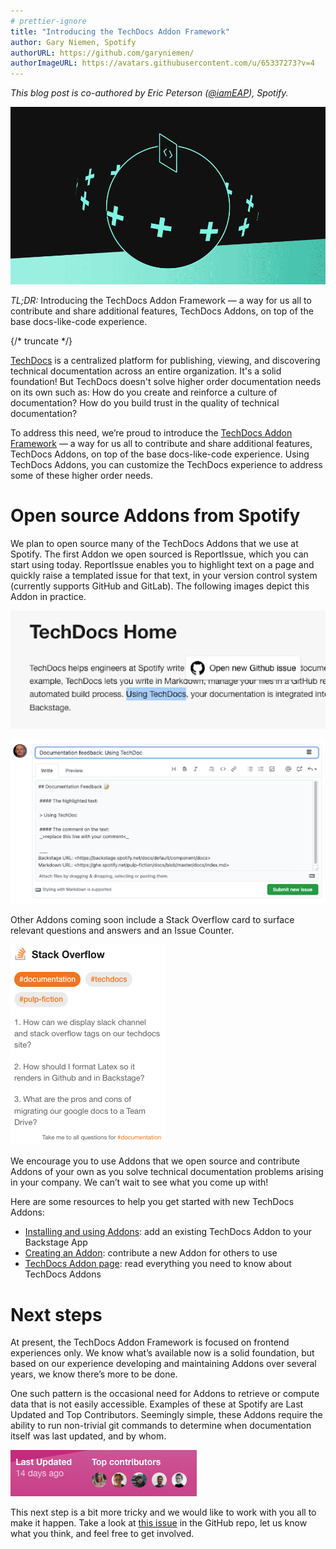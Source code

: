 ```yaml
---
# prettier-ignore
title: "Introducing the TechDocs Addon Framework"
author: Gary Niemen, Spotify
authorURL: https://github.com/garyniemen/
authorImageURL: https://avatars.githubusercontent.com/u/65337273?v=4
---
```


_This blog post is co-authored by Eric Peterson ([@iamEAP](https://github.com/iamEAP)), Spotify._

![backstage header](assets/22-05-13/techdocs-addon-header.gif)

_TL;DR:_ Introducing the TechDocs Addon Framework — a way for us all to contribute and share additional features, TechDocs Addons, on top of the base docs-like-code experience.

<!-- prettier-ignore -->
{/* truncate */}

[TechDocs](https://backstage.io/docs/features/techdocs/) is a centralized platform for publishing, viewing, and discovering technical documentation across an entire organization. It's a solid foundation! But TechDocs doesn't solve higher order documentation needs on its own such as: How do you create and reinforce a culture of documentation? How do you build trust in the quality of technical documentation?

To address this need, we’re proud to introduce the [TechDocs Addon Framework](https://github.com/backstage/backstage/issues/9636) — a way for us all to contribute and share additional features, TechDocs Addons, on top of the base docs-like-code experience. Using TechDocs Addons, you can customize the TechDocs experience to address some of these higher order needs.

# Open source Addons from Spotify

We plan to open source many of the TechDocs Addons that we use at Spotify. The first Addon we open sourced is ReportIssue, which you can start using today. ReportIssue enables you to highlight text on a page and quickly raise a templated issue for that text, in your version control system (currently supports GitHub and GitLab). The following images depict this Addon in practice.

![techdocs-addon1](assets/22-05-13/techdocs-addon1.png)

![techdocs-addon2](assets/22-05-13/techdocs-addon2.png)

Other Addons coming soon include a Stack Overflow card to surface relevant questions and answers and an Issue Counter.

![techdocs-addon3](assets/22-05-13/techdocs-addon3.png)

We encourage you to use Addons that we open source and contribute Addons of your own as you solve technical documentation problems arising in your company. We can’t wait to see what you come up with!

Here are some resources to help you get started with new TechDocs Addons:

- [Installing and using Addons](https://backstage.io/docs/features/techdocs/addons#installing-and-using-addons): add an existing TechDocs Addon to your Backstage App
- [Creating an Addon](https://backstage.io/docs/features/techdocs/addons#creating-an-addon): contribute a new Addon for others to use
- [TechDocs Addon page](https://backstage.io/docs/features/techdocs/addons): read everything you need to know about TechDocs Addons

# Next steps

At present, the TechDocs Addon Framework is focused on frontend experiences only. We know what’s available now is a solid foundation, but based on our experience developing and maintaining Addons over several years, we know there’s more to be done.

One such pattern is the occasional need for Addons to retrieve or compute data that is not easily accessible. Examples of these at Spotify are Last Updated and Top Contributors. Seemingly simple, these Addons require the ability to run non-trivial git commands to determine when documentation itself was last updated, and by whom.

![techdocs-addon5](assets/22-05-13/techdocs-addon5.png)

This next step is a bit more tricky and we would like to work with you all to make it happen. Take a look at [this issue](https://github.com/backstage/backstage/issues/11110) in the GitHub repo, let us know what you think, and feel free to get involved.
